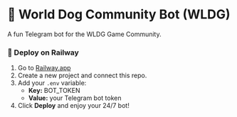 # 🐾 World Dog Community Bot (WLDG)
A fun Telegram bot for the WLDG Game Community.

### 🚀 Deploy on Railway
1. Go to [Railway.app](https://railway.app)
2. Create a new project and connect this repo.
3. Add your `.env` variable:
   - **Key:** BOT_TOKEN  
   - **Value:** your Telegram bot token
4. Click **Deploy** and enjoy your 24/7 bot!
